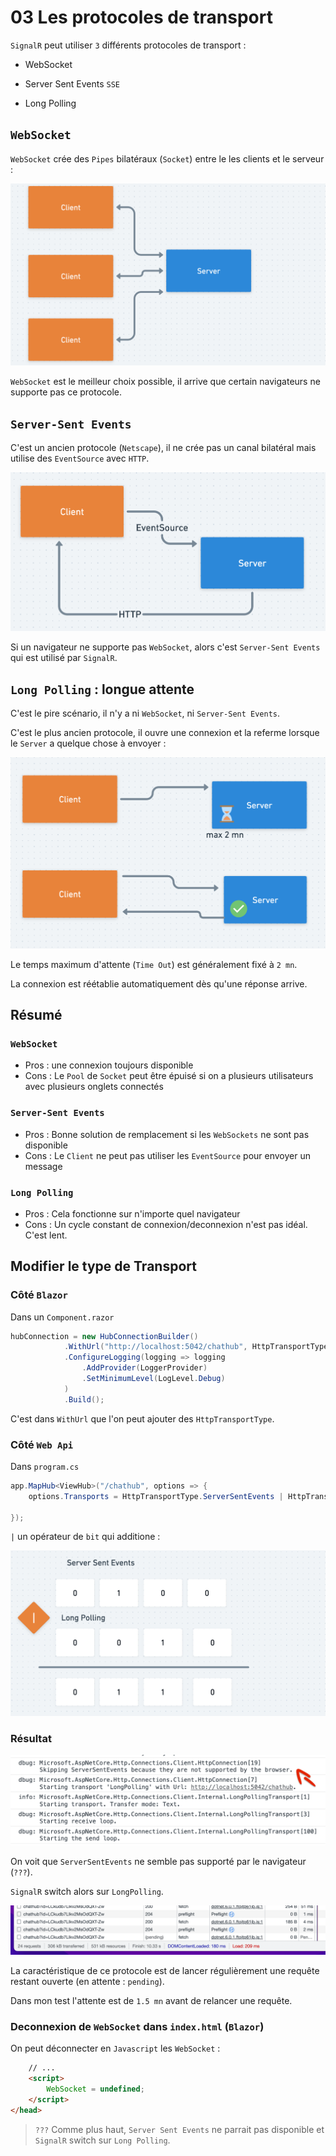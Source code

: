 # 03 Les protocoles de transport

`SignalR` peut utiliser `3` différents protocoles de transport :

-  WebSocket

-  Server Sent Events `SSE`

-  Long Polling

## `WebSocket`

`WebSocket` crée des `Pipes` bilatéraux (`Socket`) entre le les clients et le serveur :

<img src="assets/server-cleint-websocket-protocole-schema.png" alt="server-cleint-websocket-protocole-schema" style="zoom:50%;" />

`WebSocket` est le meilleur choix possible, il arrive que certain navigateurs ne supporte pas ce protocole.



## `Server-Sent Events`

C'est un ancien protocole (`Netscape`), il ne crée pas un canal bilatéral mais utilise des `EventSource` avec `HTTP`.

<img src="assets/event-source-protocol-schema.png" alt="event-source-protocol-schema" style="zoom:50%;" />

Si un navigateur ne supporte pas `WebSocket`, alors c'est `Server-Sent Events` qui est utilisé par `SignalR`.



## `Long Polling` : longue attente

C'est le pire scénario, il n'y a ni `WebSocket`, ni `Server-Sent Events`.

C'est le plus ancien protocole, il ouvre une connexion et la referme lorsque le `Server` a quelque chose à envoyer :

<img src="assets/long-polling-protocol-schema.png" alt="long-polling-protocol-schema" style="zoom:50%;" />

Le temps maximum d'attente (`Time Out`) est généralement fixé à `2 mn`.

La connexion est réétablie automatiquement dès qu'une réponse arrive.



## Résumé

### `WebSocket`

- Pros : une connexion toujours disponible
- Cons : Le `Pool` de `Socket` peut être épuisé si on a plusieurs utilisateurs avec plusieurs onglets connectés



### `Server-Sent Events`

- Pros : Bonne solution de remplacement si les `WebSockets` ne sont pas disponible
- Cons : Le `Client` ne peut pas utiliser les `EventSource` pour envoyer un message



### `Long Polling`

- Pros : Cela fonctionne sur n'importe quel navigateur
- Cons : Un cycle constant de connexion/deconnexion n'est pas idéal. C'est lent.



## Modifier le type de Transport

### Côté `Blazor`

Dans un `Component.razor`

```cs
hubConnection = new HubConnectionBuilder()
            .WithUrl("http://localhost:5042/chathub", HttpTransportType.ServerSentEvents | HttpTransportType.LongPolling)
            .ConfigureLogging(logging => logging
                .AddProvider(LoggerProvider)
                .SetMinimumLevel(LogLevel.Debug)
            )
            .Build();
```

C'est dans `WithUrl` que l'on peut ajouter des `HttpTransportType`.



### Côté `Web Api`

Dans `program.cs`

```cs
app.MapHub<ViewHub>("/chathub", options => {
    options.Transports = HttpTransportType.ServerSentEvents | HttpTransportType.LongPolling;
    
});
```

`|` un opérateur de `bit` qui additione :

<img src="assets/bit-opererator-addition.png" alt="bit-opererator-addition" style="zoom:50%;" />



### Résultat

<img src="assets/not-supported-protocoles-transferts.png" alt="not-supported-protocoles-transferts" style="zoom:50%;" />

On voit que `ServerSentEvents` ne semble pas supporté par le navigateur (`???`).

`SignalR` switch alors sur `LongPolling`.

<img src="assets/waiting-for-long-polling.png" alt="waiting-for-long-polling" style="zoom:50%;" />

La caractéristique de ce protocole est de lancer régulièrement une requête restant ouverte (en attente : `pending`).

Dans mon test l'attente est de `1.5 mn` avant de relancer une requête.



### Deconnexion de `WebSocket` dans `index.html` (`Blazor`)

On peut déconnecter en `Javascript` les `WebSocket` :

```html
	// ...
	<script>
        WebSocket = undefined;
    </script>
</head>
```

> `???` Comme plus haut, `Server Sent Events` ne parrait pas disponible et `SignalR` switch sur `Long Polling`.













